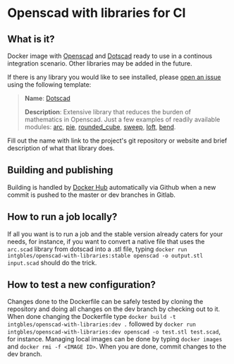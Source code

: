 # Openscad with libraries for CI
  

## What is it?

Docker image with [Openscad](http://www.openscad.org/) and [Dotscad](https://github.com/JustinSDK/dotSCAD) ready to use in a continous integration scenario. Other libraries may be added in the future.  

If there is any library you would like to see installed, please [open an issue](https://gitlab.com/intgbles/openscad-with-libraries) using the following template:  

> **Name**: [Dotscad](https://github.com/JustinSDK/dotSCAD)
>  
> **Description**: Extensive library that reduces the burden of mathematics in Openscad. Just a few examples of readily available modules: [arc](https://openhome.cc/eGossip/OpenSCAD/lib2x-arc.html), [pie](https://openhome.cc/eGossip/OpenSCAD/lib2x-pie.html), [rounded_cube](https://openhome.cc/eGossip/OpenSCAD/lib2x-rounded_cube.html), [sweep](https://openhome.cc/eGossip/OpenSCAD/lib2x-sweep.html), [loft](https://openhome.cc/eGossip/OpenSCAD/lib2x-loft.html), [bend](https://openhome.cc/eGossip/OpenSCAD/lib2x-bend.html).  

Fill out the name with link to the project's git repository or website and brief description of what that library does.  


## Building and publishing

Building is handled by [Docker Hub](https://hub.docker.com/) automatically via Github when a new commit is pushed to the master or dev branches in Gitlab.


## How to run a job locally?  

If all you want is to run a job and the stable version already caters for your needs, for instance, if you want to convert a native file that uses the `arc.scad` library from dotscad into a .stl file, typing `docker run intgbles/openscad-with-libraries:stable openscad -o output.stl input.scad` should do the trick.  


## How to test a new configuration?
Changes done to the Dockerfile can be safely tested by cloning the repository and doing all changes on the dev branch by checking out to it. When done changing the Dockerfile type `docker build -t intgbles/openscad-with-libraries:dev .` followed by `docker run intgbles/openscad-with-libraries:dev openscad -o test.stl test.scad`, for instance. Managing local images can be done by typing `docker images` and `docker rmi -f <IMAGE ID>`. When you are done, commit changes to the dev branch.